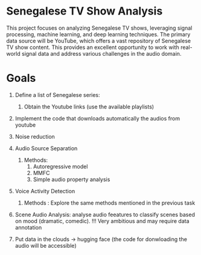 # Senegalese TV Show Analysis

This project focuses on analyzing Senegalese TV shows, leveraging signal processing, machine learning, and deep learning techniques. The primary data source will be YouTube, which offers a vast repository of Senegalese TV show content. This provides an excellent opportunity to work with real-world signal data and address various challenges in the audio domain.

# Goals
1. Define a list of Senegalese series: 
    1. Obtain the Youtube links (use the available playlists)


2. Implement the code that downloads automatically the audios from youtube
3. Noise reduction
4. Audio Source Separation
    1. Methods:
        1. Autoregressive model
        2. MMFC
        3. Simple audio property analysis
5. Voice Activity Detection
    1. Methods : Explore the same methods mentioned in the previous task
6. Scene Audio Analysis: analyse audio feeatures to classify scenes based on mood (dramatic, comedic). !!! Very ambitious and may require data annotation
7. Put data in the clouds → hugging face (the code for donwloading the audio will be accessible)
